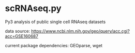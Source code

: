 # scRNAseq.py
Py3 analysis of public single cell RNAseq datasets

data source: https://www.ncbi.nlm.nih.gov/geo/query/acc.cgi?acc=GSE160687

current package dependencies: GEOparse, wget
